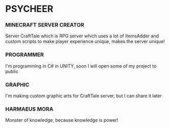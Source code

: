 # PSYCHEER
### MINECRAFT SERVER CREATOR
Server CraftTale which is RPG server which uses a lot of ItemsAdder and custom scripts to make player experience unique, makes the server unique!
### PROGRAMMER
I'm programming in C# in UNITY, soon I will open some of my project to public
### GRAPHIC
I'm making custom graphic arts for CraftTale server, but I can share it later
### HARMAEUS MORA
Monster of knowledge, because knowledge is power!
  
